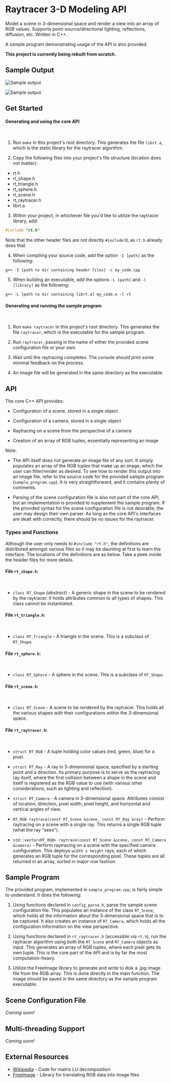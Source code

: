 # Raytracer 3-D Modeling API

Model a scene in 3-dimensional space and render a view into an array of RGB
values. Supports point-source/directional lighting, reflections, diffusion,
etc. Written in C++.

A sample program demonstrating usage of the API is also provided.

**This project is currently being rebuilt from scratch.**

## Sample Output

![Sample output](img/sample_output_1.png)

![Sample output](img/sample_output_2.png)

## Get Started

#### Generating and using the core API
<br>

1. Run `make` in this project's root directory. This generates the file
`librt.a`, which is the static library for the raytracer algorithm.

2. Copy the following files into your project's file structure (location does
not matter):
  - rt.h
  - rt_shape.h
  - rt_triangle.h
  - rt_sphere.h
  - rt_scene.h
  - rt_raytracer.h
  - librt.a


3. Within your project, in whichever file you'd like to utilize the raytracer
library, add:
```c++
#include "rt.h"
```
Note that the other header files are not directly `#include`'d, as `rt.h`
already does that.

4. When compiling your source code, add the option `-I [path]` as the following:
```shell
g++ -I [path to dir containing header files] -c my_code.cpp
```

5. When building an executable, add the options `-L [path]` and `-l [library]`
as the following:
```shell
g++ -L [path to dir containing librt.a] my_code.o -l rt
```

#### Generating and running the sample program
<br>

1. Run `make raytracer` in this project's root directory. This generates the
file `raytracer`, which is the executable for the sample program.

2. Run `raytracer`, passing in the name of either the provided scene
configuration file or your own.

3. Wait until the raytracing completes. The console should print some minimal
feedback on the process.

4. An image file will be generated in the same directory as the executable.

## API

The core C++ API provides:
- Configuration of a scene, stored in a single object

- Configuration of a camera, stored in a single object

- Raytracing on a scene from the perspective of a camera

- Creation of an array of RGB tuples, essentially representing an image

Note:
- The API itself does not generate an image file of any sort. It simply
populates an array of the RGB tuples that make up an image, which the user can
filter/render as desired. To see how to render this output into an image file,
refer to the source code for the provided sample program
(`sample_program.cpp`). It is very straightforward, and it contains plenty of
comments.

- Parsing of the scene configuration file is also not part of the core API, but
an implementation is provided to supplement the sample program. If the provided
syntax for the scene configuration file is not desirable, the user may design
their own parser. As long as the core API's interfaces are dealt with correctly,
there should be no issues for the raytracer.

### Types and Functions

Although the user only needs to `#include "rt.h"`, the definitions are
distributed amongst various files so it may be daunting at first to learn the
interface. The locations of the definitions are as below. Take a peek inside
the header files for more details.

#### File `rt_shape.h`:
<br>

- `class RT_Shape` *(abstract)* - A generic shape in the scene to be rendered by
the raytracer. It holds attributes common to all types of shapes. This class
cannot be instantiated.

#### File `rt_triangle.h`:
<br>

- `class RT_Triangle` - A triangle in the scene. This is a subclass of
`RT_Shape`.

#### File `rt_sphere.h`:
<br>

- `class RT_Sphere` - A sphere in the scene. This is a subclass of `RT_Shape`.

#### File `rt_scene.h`:
<br>

- `class RT_Scene` - A scene to be rendered by the raytracer. This holds all the
various shapes with their configurations within the 3-dimensional space.

#### File `rt_raytracer.h`:
<br>

- `struct RT_RGB` - A tuple holding color values (red, green, blue) for a pixel.

- `struct RT_Ray` - A ray in 3-dimensional space, specified by a starting point
and a direction. Its primary purpose is to serve as the raytracing ray itself,
where the first collision between a shape in the scene and itself is registered
as the RGB value to use (with various other considerations, such as lighting
and reflection).

- `struct RT_Camera` - A camera in 3-dimensional space. Attributes consist of
location, direction, pixel width, pixel height, and horizontal and vertical
angles of view.

- `RT_RGB raytrace(const RT_Scene &scene, const RT_Ray &ray)` - Perform
raytracing on a scene with a single ray. This returns a single RGB tuple (what
the ray "sees").

- `std::vector<RT_RGB> raytrace(const RT_Scene &scene, const RT_Camera &camera)`
\- Perform raytracing on a scene with the specified camera configuration. This
deploys `width x height` rays, each of which generates an RGB tuple for the
corresponding pixel. These tuples are all returned in an array, sorted in
major-row fashion.

## Sample Program

The provided program, implemented in `sample_program.cpp`, is fairly simple to
understand. It does the following:

1. Using functions declared in `config_parse.h`, parse the sample scene
configuration file. This populates an instance of the class `RT_Scene`, which
holds all the information about the 3-dimensional space that is to be captured.
It also creates an instance of `RT_Camera`, which holds all the configuration
information on the view perspective.

2. Using functions declared in `rt_raytracer.h` (accessible via `rt.h`), run the
raytracer algorithm using both the `RT_Scene` and `RT_Camera` objects as input.
This generates an array of RGB tuples, where each pixel gets its own tuple.
This is the core part of the API and is by far the most computation-heavy.

3. Utilize the FreeImage library to generate and write to disk a .jpg image
file from the RGB array. This is done directly in the main function. The image
should be saved in the same directory as the sample program executable.

## Scene Configuration File

*Coming soon!*

## Multi-threading Support

*Coming soon!*

## External Resources

- [Wikipedia](https://en.wikipedia.org/wiki/LU_decomposition#C_code_examples
"C code examples for LU decomposition") - Code for matrix LU decomposition
- [FreeImage](http://freeimage.sourceforge.net/ "FreeImage Homepage") - Library
for translating RGB data into image files
